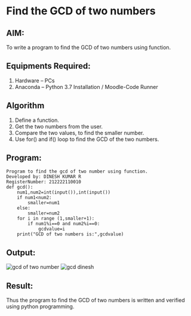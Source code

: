 # Find the GCD of two numbers

## AIM:

To write a program to find the GCD of two numbers using function.

## Equipments Required:

1. Hardware – PCs
2. Anaconda – Python 3.7 Installation / Moodle-Code Runner

## Algorithm

1. Define a function.
2. Get the two numbers from the user.
3. Compare the two values, to find the smaller number.
4. Use for() and if() loop to find the GCD of the two numbers.

## Program:
```
Program to find the gcd of two number using function.
Developed by: DINESH KUMAR R
RegisterNumber: 212222110010
def gcd():
    num1,num2=int(input()),int(input())
    if num1<num2:
        smaller=num1
    else:
        smaller=num2
    for i in range (1,smaller+1):
        if num1%i==0 and num2%i==0:
            gcdvalue=i
    print("GCD of two numbers is:",gcdvalue)        
```

## Output:

![gcd of two number](gcd.png)
![gcd dinesh](https://github.com/DINESH18032004/GCD-of-two-numbers/assets/119477784/915fc79b-af8c-4aa7-a3ca-7aee36c2e1f9)


## Result:

Thus the program to find the GCD of two numbers is written and verified using python programming.
